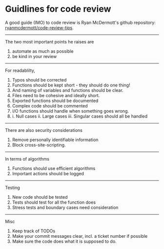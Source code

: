 # Guidlines for code review #

A good guide (IMO) to code review is Ryan McDermott's github repository: [ryanmcdermott/code-review-tips](https://github.com/ryanmcdermott/code-review-tips).

---

The two most important points he raises are

1. automate as much as possible
2. be kind in your review

---

For readablilty,

1. Typos should be corrected
2. Functions should be kept short - they should do one thing!
3. And naming of variables and functions should be clear.
4. Files need to be cohesive and ideally short.
5. Exported functions should be documented
6. Complex code should be commented
7. I/O functions should handle when something goes wrong.
8. 
   i.  Null cases
   ii. Large cases
   iii. Singular cases 
should all be handled

---

There are also security considerations

1. Remove personally identifiable information
2. Block cross-site-scripting.

---

In terms of algorithms 

1. Functions should use efficient algorithms
2. Important actions should be logged

---

Testing

1. New code should be tested
2. Tests should test for all the function does
3. Stress tests and boundary cases need consideration

---

Misc

1. Keep track of TODOs
2. Make your commit messages clear, incl. a ticket number if possible
3. Make sure the code does what it is supposed to do.
